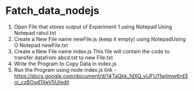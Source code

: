 # Fatch_data_nodejs
1.	Open File that stores output of Experiment 1 using Notepad Using Notepad rahul.txt
2.	Create a New File name newFile.js (keep it empty) using NotepadUsing O Notepad newFile.txt
3.	Create a New File name index.js This file will contain the code to transfer datafrom abcd.txt to new File.txt
4.	Write the Program to Copy Data in index.js
5.	Run the Program using node index.js
link -https://docs.google.com/document/d/14TaQkk_1dXQ_ylJFU11wlimw6rd3ni_czBOq41XeV5U/edit
